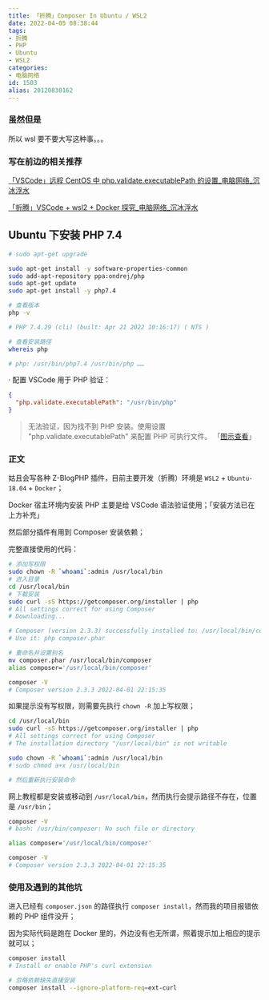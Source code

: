 ```yaml
---
title: 「折腾」Composer In Ubuntu / WSL2
date: 2022-04-05 08:38:44
tags:
- 折腾
- PHP
- Ubuntu
- WSL2
categories:
- 电脑网络
id: 1503
alias: 20120830162
---
```


### 虽然但是

所以 wsl 要不要大写这种事。。。

<!--more-->

### 写在前边的相关推荐

[「VSCode」远程 CentOS 中 php.validate.executablePath 的设置\_电脑网络\_沉冰浮水](https://www.wdssmq.com/post/20211004556.html "「VSCode」远程 CentOS 中 php.validate.executablePath 的设置\_电脑网络\_沉冰浮水")

[「折腾」VSCode + wsl2 + Docker 探究\_电脑网络\_沉冰浮水](https://www.wdssmq.com/post/20220211184.html "「折腾」VSCode + wsl2 + Docker 探究\_电脑网络\_沉冰浮水")

## Ubuntu 下安装 PHP 7.4

```bash
# sudo apt-get upgrade

sudo apt-get install -y software-properties-common
sudo add-apt-repository ppa:ondrej/php
sudo apt-get update
sudo apt-get install -y php7.4

# 查看版本
php -v

# PHP 7.4.29 (cli) (built: Apr 21 2022 10:16:17) ( NTS )

# 查看安装路径
whereis php

# php: /usr/bin/php7.4 /usr/bin/php ……
```
· 配置 VSCode 用于 PHP 验证：

```json
{
  "php.validate.executablePath": "/usr/bin/php"
}
```

> 无法验证，因为找不到 PHP 安装。使用设置 "php.validate.executablePath" 来配置 PHP 可执行文件。
> 「[图示查看](https://www.wdssmq.com/post/20100204118.html#001)」

### 正文

姑且会写各种 Z-BlogPHP 插件，目前主要开发（折腾）环境是 `WSL2` + `Ubuntu-18.04` + `Docker`；

Docker 宿主环境内安装 PHP 主要是给 VSCode 语法验证使用；「安装方法已在上方补充」

然后部分插件有用到 Composer 安装依赖；

完整直接使用的代码：

```bash
# 添加写权限
sudo chown -R `whoami`:admin /usr/local/bin
# 进入目录
cd /usr/local/bin
# 下载安装
sudo curl -sS https://getcomposer.org/installer | php
# All settings correct for using Composer
# Downloading...

# Composer (version 2.3.3) successfully installed to: /usr/local/bin/composer.phar
# Use it: php composer.phar

# 重命名并设置别名
mv composer.phar /usr/local/bin/composer
alias composer='/usr/local/bin/composer'

composer -V
# Composer version 2.3.3 2022-04-01 22:15:35
```

如果提示没有写权限，则需要先执行 `chown -R` 加上写权限；

```bash
cd /usr/local/bin
sudo curl -sS https://getcomposer.org/installer | php
# All settings correct for using Composer
# The installation directory "/usr/local/bin" is not writable

sudo chown -R `whoami`:admin /usr/local/bin
# sudo chmod a+x /usr/local/bin

# 然后重新执行安装命令
```

网上教程都是安装或移动到 `/usr/local/bin`，然而执行会提示路径不存在，位置是 `/usr/bin`；

```bash
composer -V
# bash: /usr/bin/composer: No such file or directory

alias composer='/usr/local/bin/composer'

composer -V
# Composer version 2.3.3 2022-04-01 22:15:35
```

### 使用及遇到的其他坑

进入已经有 `composer.json` 的路径执行 `composer install`，然而我的项目报错依赖的 PHP 组件没开；

因为实际代码是跑在 Docker 里的，外边没有也无所谓，照着提示加上相应的提示就可以；

```bash
composer install
# Install or enable PHP's curl extension

# 忽略依赖缺失直接安装
composer install --ignore-platform-req=ext-curl
```


